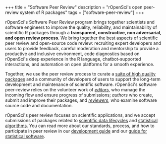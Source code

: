 +++
title = "Software Peer Review"
description = "rOpenSci's open peer-review system of R packages"
tags = ["software-peer-review"]
+++

rOpenSci's Software Peer Review program brings together scientists and software engineers to improve the quality, 
reliability, and maintainability of scientific R packages through a **transparent, constructive, non adversarial, and open review process**. We bring together the best aspects of scientific peer review and open-source code review: recruiting expert developers and users to provide feedback, careful moderation and mentorship to provide a productive and inclusive environment, code diagnostics based on rOpenSci's deep experience in the R language, chatbot-supported interactions, and automation on open platforms for a smooth experience.

Together, we use the peer review process to curate a [suite of high quality packages](/packages/) 
and a community of developers of users to support the long-term development and maintenance of scientific software. 
rOpenSci's software peer-review relies on the volunteer work of _[editors](#editors)_, 
who manage the incoming flow and ensure progress of submissions; _authors_ who create,
submit and improve their packages, 
and  *[reviewers](https://devguide.ropensci.org/softwarereview_intro.html#reviewers)*, 
who examine software source code and documentation.

rOpenSci's peer review focuses on scientific applications, 
and we accept submissions of packages related to [scientific data lifecycles](https://devguide.ropensci.org/softwarereview_policies.html#aims-and-scope) 
and [statistical algorithms](https://stats-devguide.ropensci.org/overview.html#overview-categories). 
You can read more about our standards, process, 
and how to participate in peer review in our [development guide](https://devguide.ropensci.org/index.html) 
and our [guide for statistical software](https://stats-devguide.ropensci.org/index.html).
